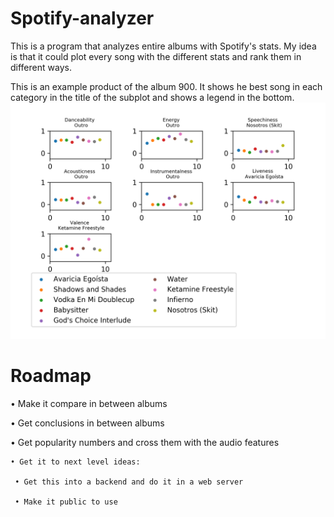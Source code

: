 # Spotify-analyzer
 This is a program that analyzes entire albums with Spotify's stats. My idea is that it could plot every song with the different stats and rank them in different ways.
 
This is an example product of the album 900. It shows he best song in each category in the title of the subplot and shows a legend in the bottom.
![Screenshot](album.png)


# Roadmap

• Make it compare in between albums

• Get conclusions in between albums

• Get popularity numbers and cross them with the audio features

    • Get it to next level ideas: 
     
     • Get this into a backend and do it in a web server
 
     • Make it public to use
